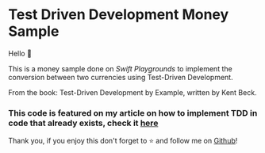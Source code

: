 # Test Driven Development Money Sample

Hello 👋

This is a money sample done on *Swift Playgrounds* to implement the conversion between two currencies using Test-Driven Development.

From the book: Test-Driven Development by Example, written by Kent Beck.

### This code is featured on my article on how to implement TDD in code that already exists, check it [here](https://codingwithvera.com/how-to-implement-tdd-on-existing-code/) 

Thank you, if you enjoy this don't forget to ⭐️ and follow me on [Github](https://github.com/Sailor-Saturn)! 
